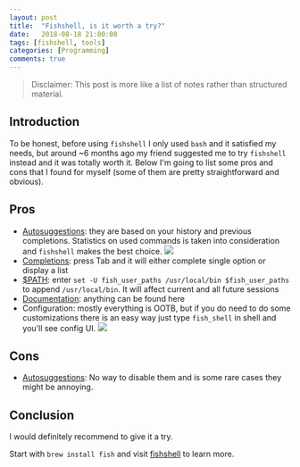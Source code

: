 ```yaml
---
layout: post
title:  "Fishshell, is it worth a try?"
date:   2018-08-18 21:00:00
tags: [fishshell, tools]
categories: [Programming]
comments: true
---
```

> Disclaimer: This post is more like a list of notes rather than structured material.

Introduction
----
To be honest, before using `fishshell` I only used `bash` and it satisfied my needs, but around ~6 months ago my friend suggested me to try `fishshell` instead and it was totally worth it. 
Below I'm going to list some pros and cons that I found for myself (some of them are pretty straightforward and obvious).
<!--more-->
Pros
----
* [Autosuggestions](https://fishshell.com/docs/current/tutorial.html#tut_autosuggestions): they are based on your history and previous completions. 
Statistics on used commands is taken into consideration and `fishshell` makes the best choice.
![](assets/images/fishshell/fish-1.jpg)
* [Completions](https://fishshell.com/docs/current/tutorial.html#tut_tab_completions): press Tab and it will either complete single option or display a list
* [$PATH](https://fishshell.com/docs/current/tutorial.html#tut_path): enter `set -U fish_user_paths /usr/local/bin $fish_user_paths` to append `/usr/local/bin`.
It will affect current and all future sessions
* [Documentation](https://fishshell.com/docs/current/index.html): anything can be found here
* Configuration: mostly everything is OOTB, but if you do need to do some customizations there is an easy way just type `fish_shell` in shell and you'll see config UI.
![](assets/images/fishshell/fish-2.jpg)

Cons
----
* [Autosuggestions](https://fishshell.com/docs/current/tutorial.html#tut_autosuggestions): No way to disable them and is some rare cases they might be annoying.

Conclusion
----
I would definitely recommend to give it a try.

Start with `brew install fish` and visit [fishshell](https://fishshell.com/docs/current/tutorial.html#tut_learning_Fish) to learn more.